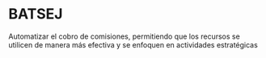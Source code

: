 # BATSEJ
Automatizar el cobro de comisiones, permitiendo que los recursos se utilicen de manera más efectiva y se enfoquen en actividades estratégicas
